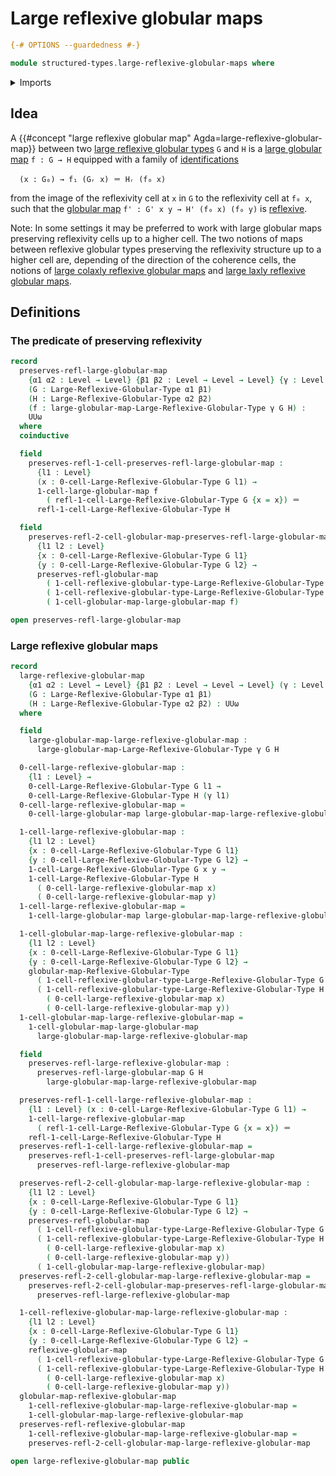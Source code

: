# Large reflexive globular maps

```agda
{-# OPTIONS --guardedness #-}

module structured-types.large-reflexive-globular-maps where
```

<details><summary>Imports</summary>

```agda
open import foundation.identity-types
open import foundation.universe-levels

open import structured-types.large-globular-maps
open import structured-types.large-reflexive-globular-types
open import structured-types.reflexive-globular-maps
open import structured-types.reflexive-globular-types
```

</details>

## Idea

A {{#concept "large reflexive globular map" Agda=large-reflexive-globular-map}}
between two
[large reflexive globular types](structured-types.large-reflexive-globular-types.md)
`G` and `H` is a [large globular map](structured-types.large-globular-maps.md)
`f : G → H` equipped with a family of
[identifications](foundation-core.identity-types.md)

```text
  (x : G₀) → f₁ (Gᵣ x) ＝ Hᵣ (f₀ x)
```

from the image of the reflexivity cell at `x` in `G` to the reflexivity cell at
`f₀ x`, such that the [globular map](structured-types.globular-maps.md)
`f' : G' x y → H' (f₀ x) (f₀ y)` is
[reflexive](structured-types.reflexive-globular-maps.md).

Note: In some settings it may be preferred to work with large globular maps
preserving reflexivity cells up to a higher cell. The two notions of maps
between reflexive globular types preserving the reflexivity structure up to a
higher cell are, depending of the direction of the coherence cells, the notions
of
[large colaxly reflexive globular maps](structured-types.large-colaxly-reflexive-globular-maps.md)
and
[large laxly reflexive globular maps](structured-types.large-laxly-reflexive-globular-maps.md).

## Definitions

### The predicate of preserving reflexivity

```agda
record
  preserves-refl-large-globular-map
    {α1 α2 : Level → Level} {β1 β2 : Level → Level → Level} {γ : Level → Level}
    (G : Large-Reflexive-Globular-Type α1 β1)
    (H : Large-Reflexive-Globular-Type α2 β2)
    (f : large-globular-map-Large-Reflexive-Globular-Type γ G H) :
    UUω
  where
  coinductive

  field
    preserves-refl-1-cell-preserves-refl-large-globular-map :
      {l1 : Level}
      (x : 0-cell-Large-Reflexive-Globular-Type G l1) →
      1-cell-large-globular-map f
        ( refl-1-cell-Large-Reflexive-Globular-Type G {x = x}) ＝
      refl-1-cell-Large-Reflexive-Globular-Type H

  field
    preserves-refl-2-cell-globular-map-preserves-refl-large-globular-map :
      {l1 l2 : Level}
      {x : 0-cell-Large-Reflexive-Globular-Type G l1}
      {y : 0-cell-Large-Reflexive-Globular-Type G l2} →
      preserves-refl-globular-map
        ( 1-cell-reflexive-globular-type-Large-Reflexive-Globular-Type G x y)
        ( 1-cell-reflexive-globular-type-Large-Reflexive-Globular-Type H _ _)
        ( 1-cell-globular-map-large-globular-map f)

open preserves-refl-large-globular-map
```

### Large reflexive globular maps

```agda
record
  large-reflexive-globular-map
    {α1 α2 : Level → Level} {β1 β2 : Level → Level → Level} (γ : Level → Level)
    (G : Large-Reflexive-Globular-Type α1 β1)
    (H : Large-Reflexive-Globular-Type α2 β2) : UUω
  where

  field
    large-globular-map-large-reflexive-globular-map :
      large-globular-map-Large-Reflexive-Globular-Type γ G H

  0-cell-large-reflexive-globular-map :
    {l1 : Level} →
    0-cell-Large-Reflexive-Globular-Type G l1 →
    0-cell-Large-Reflexive-Globular-Type H (γ l1)
  0-cell-large-reflexive-globular-map =
    0-cell-large-globular-map large-globular-map-large-reflexive-globular-map

  1-cell-large-reflexive-globular-map :
    {l1 l2 : Level}
    {x : 0-cell-Large-Reflexive-Globular-Type G l1}
    {y : 0-cell-Large-Reflexive-Globular-Type G l2} →
    1-cell-Large-Reflexive-Globular-Type G x y →
    1-cell-Large-Reflexive-Globular-Type H
      ( 0-cell-large-reflexive-globular-map x)
      ( 0-cell-large-reflexive-globular-map y)
  1-cell-large-reflexive-globular-map =
    1-cell-large-globular-map large-globular-map-large-reflexive-globular-map

  1-cell-globular-map-large-reflexive-globular-map :
    {l1 l2 : Level}
    {x : 0-cell-Large-Reflexive-Globular-Type G l1}
    {y : 0-cell-Large-Reflexive-Globular-Type G l2} →
    globular-map-Reflexive-Globular-Type
      ( 1-cell-reflexive-globular-type-Large-Reflexive-Globular-Type G x y)
      ( 1-cell-reflexive-globular-type-Large-Reflexive-Globular-Type H
        ( 0-cell-large-reflexive-globular-map x)
        ( 0-cell-large-reflexive-globular-map y))
  1-cell-globular-map-large-reflexive-globular-map =
    1-cell-globular-map-large-globular-map
      large-globular-map-large-reflexive-globular-map

  field
    preserves-refl-large-reflexive-globular-map :
      preserves-refl-large-globular-map G H
        large-globular-map-large-reflexive-globular-map

  preserves-refl-1-cell-large-reflexive-globular-map :
    {l1 : Level} (x : 0-cell-Large-Reflexive-Globular-Type G l1) →
    1-cell-large-reflexive-globular-map
      ( refl-1-cell-Large-Reflexive-Globular-Type G {x = x}) ＝
    refl-1-cell-Large-Reflexive-Globular-Type H
  preserves-refl-1-cell-large-reflexive-globular-map =
    preserves-refl-1-cell-preserves-refl-large-globular-map
      preserves-refl-large-reflexive-globular-map

  preserves-refl-2-cell-globular-map-large-reflexive-globular-map :
    {l1 l2 : Level}
    {x : 0-cell-Large-Reflexive-Globular-Type G l1}
    {y : 0-cell-Large-Reflexive-Globular-Type G l2} →
    preserves-refl-globular-map
      ( 1-cell-reflexive-globular-type-Large-Reflexive-Globular-Type G x y)
      ( 1-cell-reflexive-globular-type-Large-Reflexive-Globular-Type H
        ( 0-cell-large-reflexive-globular-map x)
        ( 0-cell-large-reflexive-globular-map y))
      ( 1-cell-globular-map-large-reflexive-globular-map)
  preserves-refl-2-cell-globular-map-large-reflexive-globular-map =
    preserves-refl-2-cell-globular-map-preserves-refl-large-globular-map
      preserves-refl-large-reflexive-globular-map

  1-cell-reflexive-globular-map-large-reflexive-globular-map :
    {l1 l2 : Level}
    {x : 0-cell-Large-Reflexive-Globular-Type G l1}
    {y : 0-cell-Large-Reflexive-Globular-Type G l2} →
    reflexive-globular-map
      ( 1-cell-reflexive-globular-type-Large-Reflexive-Globular-Type G x y)
      ( 1-cell-reflexive-globular-type-Large-Reflexive-Globular-Type H
        ( 0-cell-large-reflexive-globular-map x)
        ( 0-cell-large-reflexive-globular-map y))
  globular-map-reflexive-globular-map
    1-cell-reflexive-globular-map-large-reflexive-globular-map =
    1-cell-globular-map-large-reflexive-globular-map
  preserves-refl-reflexive-globular-map
    1-cell-reflexive-globular-map-large-reflexive-globular-map =
    preserves-refl-2-cell-globular-map-large-reflexive-globular-map

open large-reflexive-globular-map public
```
